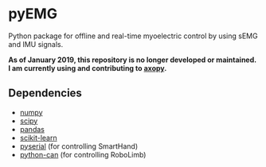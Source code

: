 # pyEMG

Python package for offline and real-time myoelectric control by using sEMG and IMU signals.

**As of January 2019, this repository is no longer developed or maintained. I am currently using and contributing to [axopy](https://github.com/axopy/axopy).**

## Dependencies
* [numpy](http://www.numpy.org/)
* [scipy](https://www.scipy.org/)
* [pandas](http://pandas.pydata.org/)
* [scikit-learn](http://scikit-learn.org/stable/)
* [pyserial](https://github.com/pyserial/pyserial) (for controlling SmartHand)
* [python-can](https://pypi.python.org/pypi/python-can/) (for controlling RoboLimb)
